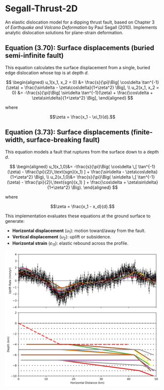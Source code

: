 # Segall-Thrust-2D

An elastic dislocation model for a dipping thrust fault, based on Chapter 3 of *Earthquake and Volcano Deformation* by Paul Segall (2010). Implements analytic dislocation solutions for plane-strain deformation.

## Equation (3.70): Surface displacements (buried semi-infinite fault)

This equation calculates the surface displacement from a single, buried edge dislocation whose top is at depth *d*.

$$
\begin{aligned}
u_1(x_1, x_2 = 0) &= \frac{s}{\pi}\Big[ \cos\delta \tan^{-1}(\zeta) + \frac{\sin\delta - \zeta\cos\delta}{1+\zeta^2} \Big], \\
u_2(x_1, x_2 = 0) &= -\frac{s}{\pi}\Big[ \sin\delta \tan^{-1}(\zeta) + \frac{\cos\delta + \zeta\sin\delta}{1+\zeta^2} \Big],
\end{aligned}
$$

where

$$\zeta = \frac{x_1 - \xi_1}{d}.$$

## Equation (3.73): Surface displacements (finite-width, surface-breaking fault)

This equation models a fault that ruptures from the surface down to a depth *d*. 

$$
\begin{aligned}
u_1(x_1,0)&= -\frac{s}{\pi}\Big( \cos\delta \,[ \tan^{-1}(\zeta) - \tfrac{\pi}{2}\,\text{sgn}(x_1) ] + \frac{\sin\delta - \zeta\cos\delta}{1+\zeta^2} \Big), \\
u_2(x_1,0)&= \frac{s}{\pi}\Big( \sin\delta \,[ \tan^{-1}(\zeta) - \tfrac{\pi}{2}\,\text{sgn}(x_1) ] + \frac{\cos\delta + \zeta\sin\delta}{1+\zeta^2} \Big).
\end{aligned}
$$

where

$$\zeta = \frac{x_1 - x_d}{d}.$$

This implementation evaluates these equations at the ground surface to generate:
- **Horizontal displacement** ($u_1$): motion toward/away from the fault. 
- **Vertical displacement** ($u_2$): uplift or subsidence. 
- **Horizontal strain** ($\varepsilon_{11}$): elastic rebound across the profile.


<img src="https://github.com/braydennoh/Segall-Thrust-2D/blob/main/image/image1.png">
